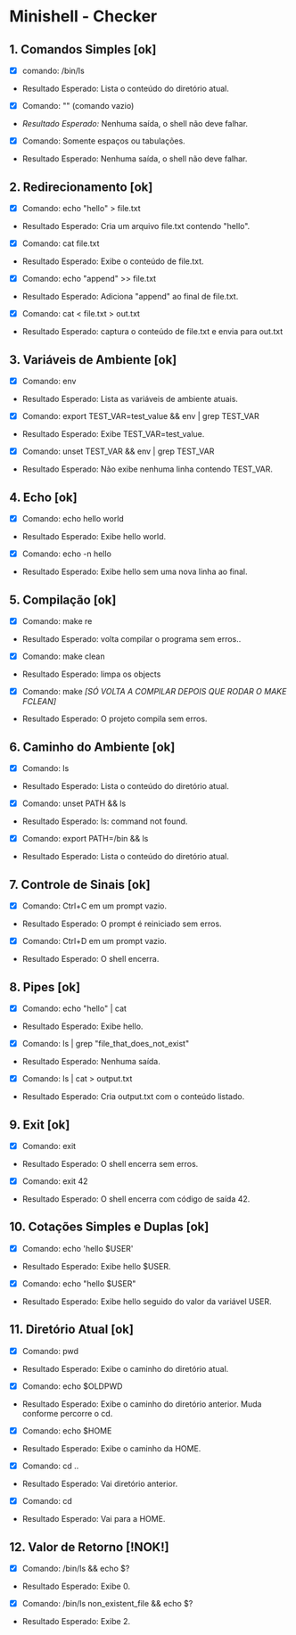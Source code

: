# Minishell - Checker

## 1. Comandos Simples [ok]

- [x] comando: /bin/ls
- Resultado Esperado: Lista o conteúdo do diretório atual.

- [x] Comando: "" (comando vazio)
- _Resultado Esperado:_ Nenhuma saída, o shell não deve falhar.

- [x] Comando: Somente espaços ou tabulações.
- Resultado Esperado: Nenhuma saída, o shell não deve falhar.

## 2. Redirecionamento [ok]

- [x] Comando: echo "hello" > file.txt
- Resultado Esperado: Cria um arquivo file.txt contendo "hello".

- [x] Comando: cat file.txt
- Resultado Esperado: Exibe o conteúdo de file.txt.

- [x] Comando: echo "append" >> file.txt
- Resultado Esperado: Adiciona "append" ao final de file.txt.

- [x] Comando: cat < file.txt > out.txt
- Resultado Esperado: captura o conteúdo de file.txt e envia para out.txt

## 3. Variáveis de Ambiente [ok]

- [x] Comando: env
- Resultado Esperado: Lista as variáveis de ambiente atuais.

- [x] Comando: export TEST_VAR=test_value && env | grep TEST_VAR
- Resultado Esperado: Exibe TEST_VAR=test_value.

- [x] Comando: unset TEST_VAR && env | grep TEST_VAR
- Resultado Esperado: Não exibe nenhuma linha contendo TEST_VAR.

## 4. Echo [ok]

- [x] Comando: echo hello world
- Resultado Esperado: Exibe hello world.

- [x] Comando: echo -n hello
- Resultado Esperado: Exibe hello sem uma nova linha ao final.

## 5. Compilação [ok]

- [x] Comando: make re 
- Resultado Esperado: volta compilar o programa sem erros..

- [x] Comando: make clean 
- Resultado Esperado: limpa os objects

- [x] Comando: make _[SÓ VOLTA A COMPILAR DEPOIS QUE RODAR O MAKE FCLEAN]_
- Resultado Esperado: O projeto compila sem erros.

## 6. Caminho do Ambiente [ok]

- [x] Comando: ls
- Resultado Esperado: Lista o conteúdo do diretório atual.

- [x] Comando: unset PATH && ls
- Resultado Esperado: ls: command not found.

- [x] Comando: export PATH=/bin && ls
- Resultado Esperado: Lista o conteúdo do diretório atual.

## 7. Controle de Sinais [ok]

- [x] Comando: Ctrl+C em um prompt vazio.
- Resultado Esperado: O prompt é reiniciado sem erros.

- [x] Comando: Ctrl+D em um prompt vazio.
- Resultado Esperado: O shell encerra.

## 8. Pipes [ok]

- [x] Comando: echo "hello" | cat
- Resultado Esperado: Exibe hello.

- [x] Comando: ls | grep "file_that_does_not_exist"
- Resultado Esperado: Nenhuma saída.

- [x] Comando: ls | cat > output.txt
- Resultado Esperado: Cria output.txt com o conteúdo listado.

## 9. Exit [ok]

- [x] Comando: exit
- Resultado Esperado: O shell encerra sem erros.

- [x] Comando: exit 42
- Resultado Esperado: O shell encerra com código de saída 42.

## 10. Cotações Simples e Duplas [ok]

- [x] Comando: echo 'hello $USER'
- Resultado Esperado: Exibe hello $USER.

- [x] Comando: echo "hello $USER"
- Resultado Esperado: Exibe hello seguido do valor da variável USER.

## 11. Diretório Atual [ok]

- [x] Comando: pwd
- Resultado Esperado: Exibe o caminho do diretório atual.

- [x] Comando: echo $OLDPWD
- Resultado Esperado: Exibe o caminho do diretório anterior. Muda conforme percorre o cd.

- [x] Comando: echo $HOME
- Resultado Esperado: Exibe o caminho da HOME.

- [x] Comando: cd ..
- Resultado Esperado: Vai diretório anterior.

- [x] Comando: cd
- Resultado Esperado: Vai para a HOME.

## 12. Valor de Retorno [!NOK!]

- [x] Comando: /bin/ls && echo $?
- Resultado Esperado: Exibe 0.

- [x] Comando: /bin/ls non_existent_file && echo $?
- Resultado Esperado: Exibe 2.
